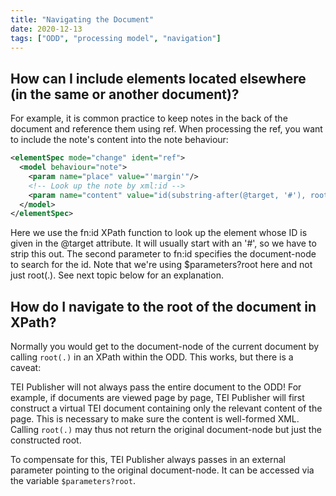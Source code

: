 ```yaml
---
title: "Navigating the Document"
date: 2020-12-13
tags: ["ODD", "processing model", "navigation"]
---
```


## How can I include elements located elsewhere (in the same or another document)?

For example, it is common practice to keep notes in the back of the document and reference them using ref. When processing the ref, you want to include the note's content into the note behaviour:

```xml
<elementSpec mode="change" ident="ref">
  <model behaviour="note">
    <param name="place" value="'margin'"/>
    <!-- Look up the note by xml:id -->
    <param name="content" value="id(substring-after(@target, '#'), root($parameters?root))/node()"/>
  </model>
</elementSpec>
```

Here we use the fn:id XPath function to look up the element whose ID is given in the @target attribute. It will usually start with an '#', so we have to strip this out. The second parameter to fn:id specifies the document-node to search for the id. Note that we're using $parameters?root here and not just root(.). See next topic below for an explanation.

## How do I navigate to the root of the document in XPath?
Normally you would get to the document-node of the current document by calling `root(.)` in an XPath within the ODD. This works, but there is a caveat:

TEI Publisher will not always pass the entire document to the ODD! For example, if documents are viewed page by page, TEI Publisher will first construct a virtual TEI document containing only the relevant content of the page. This is necessary to make sure the content is well-formed XML. Calling `root(.)` may thus not return the original document-node but just the constructed root.

To compensate for this, TEI Publisher always passes in an external parameter pointing to the original document-node. It can be accessed via the variable `$parameters?root`.
